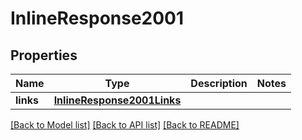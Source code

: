 # InlineResponse2001

## Properties
Name | Type | Description | Notes
------------ | ------------- | ------------- | -------------
**links** | [**InlineResponse2001Links**](InlineResponse2001Links.md) |  | 

[[Back to Model list]](../README.md#documentation-for-models) [[Back to API list]](../README.md#documentation-for-api-endpoints) [[Back to README]](../README.md)


